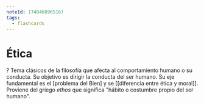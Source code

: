 ```yaml
---
noteId: 1748468965167
tags:
  - flashcards
---
```

# Ética
?
Tema clásicos de la filosofía que afecta al comportamiento humano o su conducta. Su objetivo es dirigir la conducta del ser humano. Su eje fundamental es el [problema del Bien] y se [[diferencia entre ética y moral]]. Proviene del griego *ethos* que significa "hábito o costumbre propio del ser humano".